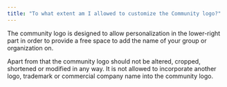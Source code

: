 ```yaml
---
title: "To what extent am I allowed to customize the Community logo?"
---
```


The community logo is designed to allow personalization in the lower-right part in order to provide a free space to add the name of your group or organization on.

Apart from that the community logo should not be altered, cropped, shortened or modified in any way. It is not allowed to incorporate another logo, trademark or commercial company name into the community logo.
